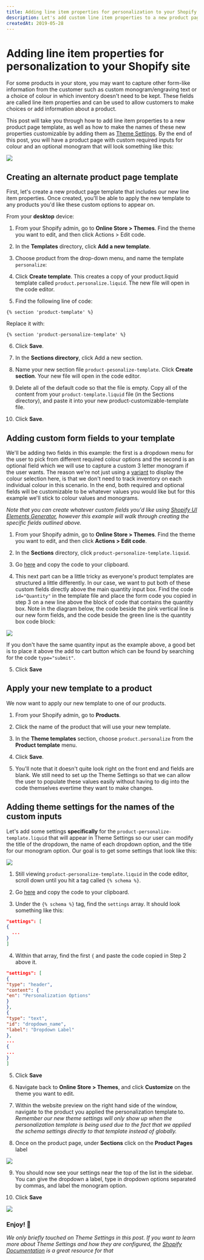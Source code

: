 ```yaml
---
title: Adding line item properties for personalization to your Shopify site
description: Let's add custom line item properties to a new product page template, as well as make the names of these new properties customizable by adding them as Theme Settings in the Shopify Admin.
createdAt: 2019-05-28
---
```


<div class="prose">

# Adding line item properties for personalization to your Shopify site

For some products in your store, you may want to capture other form-like information from the customer such as custom monogram/engraving text or a choice of colour in which inventory doesn't need to be kept. These fields are called line item properties and can be used to allow customers to make choices or add information about a product.

This post will take you through how to add line item properties to a new product page template, as well as how to make the names of these new properties customizable by adding them as [Theme Settings](https://help.shopify.com/en/manual/using-themes/change-the-layout/theme-settings). By the end of this post, you will have a product page with custom required inputs for colour and an optional monogram that will look something like this:

![](https://s3-us-west-2.amazonaws.com/carsons-assets/images/shopify-personalize-products-screen.png)

## Creating an alternate product page template

First, let's create a new product page template that includes our new line item properties. Once created, you'll be able to apply the new template to any products you'd like these custom options to appear on.

From your **desktop** device:

1. From your Shopify admin, go to **Online Store > Themes**.
   Find the theme you want to edit, and then click Actions > Edit code.

2. In the **Templates** directory, click **Add a new template**.

3. Choose product from the drop-down menu, and name the template `personalize`:

4. Click **Create template**. This creates a copy of your product.liquid template called `product.personalize.liquid`. The new file will open in the code editor.

5. Find the following line of code:

```liquid
{% section 'product-template' %}
```

Replace it with:

```liquid
{% section 'product-personalize-template' %}
```

6. Click **Save**.

7. In the **Sections directory**, click Add a new section.

8. Name your new section file `product-pesonalize-template`. Click **Create section**. Your new file will open in the code editor.

9. Delete all of the default code so that the file is empty. Copy all of the content from your `product-template.liquid` file (in the Sections directory), and paste it into your new product-customizable-template file.

10. Click **Save**.

## Adding custom form fields to your template

We'll be adding two fields in this example: the first is a dropdown menu for the user to pick from different required colour options and the second is an optional field which we will use to capture a custom 3 letter monogram if the user wants. The reason we're not just using a [variant](https://help.shopify.com/en/manual/products/variants) to display the colour selection here, is that we don't need to track inventory on each individual colour in this scenario. In the end, both required and optional fields will be customizable to be whatever values you would like but for this example we'll stick to colour values and monograms.

_Note that you can create whatever custom fields you'd like using [Shopify UI Elements Generator](https://ui-elements-generator.myshopify.com/pages/line-item-property), however this example will walk through creating the specific fields outlined above._

1. From your Shopify admin, go to **Online Store > Themes**.
   Find the theme you want to edit, and then click **Actions > Edit code**.

2. In the **Sections** directory, click `product-personalize-template.liquid`.

3. Go [here](https://gist.githubusercontent.com/CarsonBain/87bd092cd1ba898e257152bd96bb4b28/raw/50e6dc1b7e93c1a437b365edb22a57f5968c1b3d/product-personalize-fields.liquid) and copy the code to your clipboard.

4. This next part can be a little tricky as everyone's product templates are structured a little differently. In our case, we want to put both of these custom fields directly above the main quantity input box. Find the code `id="Quantity"` in the template file and place the form code you copied in step 3 on a new line above the block of code that contains the quantity box. Note in the diagram below, the code beside the pink vertical line is our new form fields, and the code beside the green line is the quantity box code block:

![](https://s3-us-west-2.amazonaws.com/carsons-assets/images/shopify-personalize-templatecode1.png)

If you don't have the same quantity input as the example above, a good bet is to place it above the add to cart button which can be found by searching for the code `type="submit"`.

5. Click **Save**

## Apply your new template to a product

We now want to apply our new template to one of our products.

1. From your Shopify admin, go to **Products**.

2. Click the name of the product that will use your new template.

3. In the **Theme templates** section, choose `product.personalize` from the **Product template** menu.

4. Click **Save**.

5. You'll note that it doesn't quite look right on the front end and fields are blank. We still need to set up the Theme Settings so that we can allow the user to populate these values easily without having to dig into the code themselves evertime they want to make changes.

## Adding theme settings for the names of the custom inputs

Let's add some settings **specifically** for the `product-personalize-template.liquid` that will appear in Theme Settings so our user can modify the title of the dropdown, the name of each dropdown option, and the title for our monogram option. Our goal is to get some settings that look like this:

![](https://s3-us-west-2.amazonaws.com/carsons-assets/images/shopify-personalize-theme-settings1.png)

1. Still viewing `product-personalize-template.liquid` in the code editor, scroll down until you hit a tag called `{% schema %}`.

2. Go [here](https://gist.githubusercontent.com/CarsonBain/2395937c9eb8bb3750c4ab67315cab5f/raw/5043e9d8be3a7838794ae55009d6e9b25edd2c45/product-personalize-theme-settings-partial.schema) and copy the code to your clipboard.

3. Under the `{% schema %}` tag, find the `settings` array. It should look something like this:

```json
"settings": [
{
  ...
}
]
```

4. Within that array, find the first `{` and paste the code copied in Step 2 above it.

```json
"settings": [
{
"type": "header",
"content": {
"en": "Personalization Options"
}
},
{
"type": "text",
"id": "dropdown_name",
"label": "Dropdown Label"
},
...
{
...
}
]
```

5. Click **Save**

6. Navigate back to **Online Store > Themes**, and click **Customize** on the theme you want to edit.

7. Within the website preview on the right hand side of the window, navigate to the product you applied the personalization template to. _Remember our new theme settings will only show up when the personalization template is being used due to the fact that we applied the schema settings directly to that template instead of globally._

8. Once on the product page, under **Sections** click on the **Product Pages** label

![](https://s3-us-west-2.amazonaws.com/carsons-assets/images/shopify-personalize-theme-settings2.png)

9. You should now see your settings near the top of the list in the sidebar. You can give the dropdown a label, type in dropdown options separated by commas, and label the monogram option.

10. Click **Save**

![](https://s3-us-west-2.amazonaws.com/carsons-assets/images/shopify-personalize-theme-settings1.png)

### Enjoy! 🎉

_We only briefly touched on Theme Settings in this post. If you want to learn more about Theme Settings and how they are configured, the [Shopify Documentation](https://help.shopify.com/en/themes/development/theme-editor/settings-schema) is a great resource for that_

</div>
